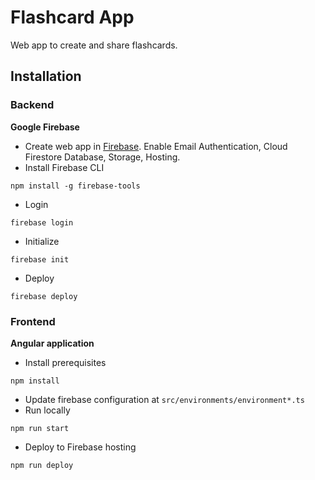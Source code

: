 # Flashcard App

Web app to create and share flashcards.

## Installation

### Backend
**Google Firebase**
* Create web app in [Firebase](https://firebase.google.com). Enable Email Authentication, Cloud Firestore Database, Storage, Hosting.
* Install Firebase CLI
```
npm install -g firebase-tools
```
* Login
```
firebase login
```
* Initialize
```
firebase init
```
* Deploy
```
firebase deploy
```

### Frontend
**Angular application**
* Install prerequisites
```
npm install
```
* Update firebase configuration at `src/environments/environment*.ts`
* Run locally
```
npm run start
```
* Deploy to Firebase hosting
```
npm run deploy
```
